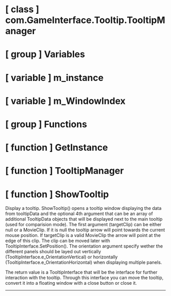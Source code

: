 # [ class ] com.GameInterface.Tooltip.TooltipManager

# [ group ] Variables

# [ variable ] m_instance

# [ variable ] m_WindowIndex

# [ group ] Functions

# [ function ] GetInstance

# [ function ] TooltipManager

# [ function ] ShowTooltip

Display a tooltip. ShowTooltip() opens a tooltip window displaying the data from tooltipData and the optional 4th argument that can be an array of additional TooltipData objects that will be displayed next to the main tooltip (used for comparision mode). The first argument (targetClip) can be either null or a MovieClip. If it is null the tooltip arrow will point towards the current mouse position. If targetClip is a valid MovieClip the arrow will point at the edge of this clip. The clip can be moved later with TooltipInterface.SetPosition(). The orientation argument specify wether the different panels should be layed out vertically (TooltipInterface.e_OrientationVertical) or horizontally (TooltipInterface.e_OrientationHorizontal) when displaying multiple panels.

The return value is a TooltipInterface that will be the interface for further interaction with the tooltip. Through this interface you can move the tooltip, convert it into a floating window with a close button or close it.

---

